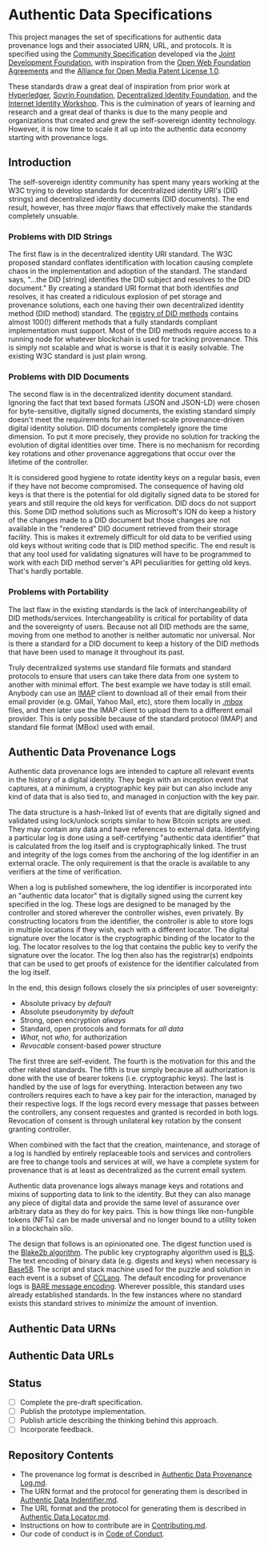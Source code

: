 # Authentic Data Specifications

This project manages the set of specifications for authentic data provenance logs and their associated URN, URL, and protocols. It is specified using the [Community Specification][0] developed via the [Joint Development Foundation][1], with inspiration from the [Open Web Foundation Agreements][2] and the [Alliance for Open Media Patent License 1.0][3].

These standards draw a great deal of inspiration from prior work at [Hyperledger][4], [Sovrin Foundation][5], [Decentralized Identity Foundation][6], and the [Internet Identity Workshop][7]. This is the culmination of years of learning and research and a great deal of thanks is due to the many people and organizations that created and grew the self-sovereign identity technology. However, it is now time to scale it all up into the authentic data economy starting with provenance logs.

## Introduction

The self-sovereign identity community has spent many years working at the W3C trying to develop standards for decentralized identity URI's (DID strings) and decentralized identity documents (DID documents). The end result, however, has three _major_ flaws that effectively make the standards completely unsuable.

### Problems with DID Strings

The first flaw is in the decentralized identity URI standard. The W3C proposed standard conflates identification with location causing complete chaos in the implementation and adoption of the standard. The standard says, "...the DID [string] identifies the DID subject and resolves to the DID document." By creating a standard URI format that both identifies _and_ resolves, it has created a ridiculous explosion of pet storage and provenance solutions, each one having their own decentralized identity method (DID method) standard. The [registry of DID methods][4] contains almost 100(!) different methods that a fully standards compliant implementation must support. Most of the DID methods require access to a running node for whatever blockchain is used for tracking provenance. This is simply not scalable and what is worse is that it is easily solvable. The existing W3C standard is just plain wrong.

### Problems with DID Documents

The second flaw is in the decentralized identity document standard. Ignoring the fact that text based formats (JSON and JSON-LD) were chosen for byte-sensitive, digitally signed documents, the existing standard simply doesn't meet the requirements for an Internet-scale provenance-driven digital identity solution. DID documents completely ignore the time dimension. To put it more precisely, they provide no solution for tracking the evolution of digital identities over time. There is no mechanism for recording key rotations and other provenance aggregations that occur over the lifetime of the controller.

It is considered good hygiene to rotate identity keys on a regular basis, even if they have not become compromised. The consequence of having old keys is that there is the potential for old digitally signed data to be stored for years and still require the old keys for verification. DID docs do not support this. Some DID method solutions such as Microsoft's ION do keep a history of the changes made to a DID document but those changes are not available in the "rendered" DID document retrieved from their storage facility. This is makes it extremely difficult for old data to be verified using old keys without writing code that is DID method specific. The end result is that any tool used for validating signatures will have to be programmed to work with each DID method server's API peculiarities for getting old keys. That's hardly portable.

### Problems with Portability

The last flaw in the existing standards is the lack of interchangeability of DID methods/services. Interchangeability is critical for portability of data and the sovereignty of users. Because not all DID methods are the same, moving from one method to another is neither automatic nor universal. Nor is there a standard for a DID document to keep a history of the DID methods that have been used to manage it throughout its past.

Truly decentralized systems use standard file formats and standard protocols to ensure that users can take there data from one system to another with minimal effort. The best example we have today is still email. Anybody can use an [IMAP][5] client to download all of their email from their email provider (e.g. GMail, Yahoo Mail, etc), store them locally in [.mbox][6] files, and then later use the IMAP client to upload them to a different email provider. This is only possible because of the standard protocol (IMAP) and standard file format (MBox) used with email.

## Authentic Data Provenance Logs

Authentic data provenance logs are intended to capture all relevant events in the history of a digital identity. They begin with an inception event that captures, at a minimum, a cryptographic key pair but can also include any kind of data that is also tied to, and managed in conjuction with the key pair.

The data structure is a hash-linked list of events that are digitally signed and validated using lock/unlock scripts similar to how Bitcoin scripts are used. They may contain any data and have references to external data. Identifying a particular log is done using a self-certifying "authentic data identifier" that is calculated from the log itself and is cryptographically linked. The trust and integrity of the logs comes from the anchoring of the log identifier in an external oracle. The only requirement is that the oracle is available to any verifiers at the time of verification.

When a log is published somewhere, the log identifier is incorporated into an "authentic data locator" that is digitally signed using the current key specified in the log. These logs are designed to be managed by the controller and stored wherever the controller wishes, even privately. By constructing locators from the identifier, the controller is able to store logs in multiple locations if they wish, each with a different locator. The digital signature over the locator is the cryptographic binding of the locator to the log. The locator resolves to the log that contains the public key to verify the signature over the locator. The log then also has the registrar(s) endpoints that can be used to get proofs of existence for the identifier calculated from the log itself.

In the end, this design follows closely the six principles of user sovereignty:

- Absolute privacy by *default*
- Absolute pseudonymity by *default*
- Strong, open encryption *always*
- Standard, open protocols and formats for *all data*
- *What*, not *who*, for authorization
- *Revocable* consent-based power structure

The first three are self-evident. The fourth is the motivation for this and the other related standards. The fifth is true simply because all authorization is done with the use of bearer tokens (i.e. cryptographic keys). The last is handled by the use of logs for everything. Interaction between any two controllers requires each to have a key pair for the interaction, managed by their respective logs. If the logs record every message that passes between the controllers, any consent requestes and granted is recorded in both logs. Revocation of consent is through unilateral key rotation by the consent granting controller.

When combined with the fact that the creation, maintenance, and storage of a log is handled by entirely replaceable tools and services and controllers are free to change tools and services at will, we have a complete system for provenance that is at least as decentralized as the current email system.

Authentic data provenance logs always manage keys and rotations and mixins of supporting data to link to the identity. But they can also manage any piece of digital data and provide the same level of assurance over arbitrary data as they do for key pairs. This is how things like non-fungible tokens (NFTs) can be made universal and no longer bound to a utility token in a blockchain silo.

The design that follows is an opinionated one. The digest function used is the [Blake2b algorithm][7]. The public key cryptography algorithm used is [BLS][8]. The text encoding of binary data (e.g. digests and keys) when necessary is [Base58][9]. The script and stack machine used for the puzzle and solution in each event is a subset of [CCLang][10]. The default encoding for provenance logs is [BARE message encoding][11]. Wherever possible, this standard uses already established standards. In the few instances where no standard exists this standard strives to *minimize* the amount of invention.

## Authentic Data URNs

## Authentic Data URLs

## Status

- [ ] Complete the pre-draft specification.
- [ ] Publish the prototype implementation.
- [ ] Publish article describing the thinking behind this approach.
- [ ] Incorporate feedback.

## Repository Contents

* The provenance log format is described in [Authentic Data Provenance Log.md][8].
* The URN format and the protocol for generating them is described in [Authentic Data Indentifier.md][9].
* The URL format and the protocol for generating them is described in [Authentic Data Locator.md][10].
* Instructions on how to contribute are in [Contributing.md][11].
* Our code of conduct is in [Code of Conduct][12].

[0]: https://github.com/CommunitySpecification/1.0
[1]: http://www.jointdevelopment.org
[2]: http://openwebfoundation.org
[3]: http://aomedia.org/license/patent-license/
[4]: https://hyperledger.org
[5]: https://sovrin.org
[6]: https://identity.foundation
[7]: https://iternetidentityworkshop.com
[8]: https://github.com/TrustFrame/provenance-log-specifications/blob/main/Authentic%20Data%20Provenance%20Log.md
[9]: https://github.com/TrustFrame/provenance-log-specifications/blob/main/Authentic%20Data%20Identifier.md
[10]: https://github.com/TrustFrame/provenance-log-specifications/blob/main/Authentic%20Data%20Locator.md
[11]: https://github.com/TrustFrame/provenance-log-specifications/blob/main/Contributing.md
[12]: https://github.com/TrustFrame/provenance-log-specifications/blob/main/Code%20of%20Conduct.md
